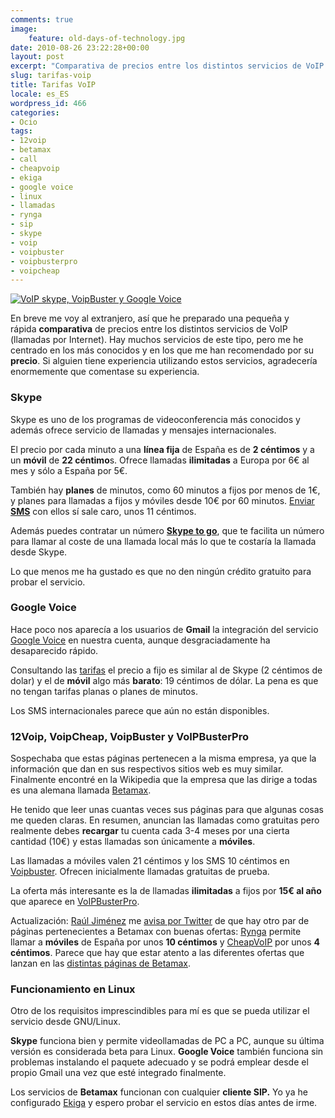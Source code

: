 ```yaml
---
comments: true
image:
    feature: old-days-of-technology.jpg
date: 2010-08-26 23:22:28+00:00
layout: post
excerpt: "Comparativa de precios entre los distintos servicios de VoIP (llamadas por Internet)."
slug: tarifas-voip
title: Tarifas VoIP
locale: es_ES
wordpress_id: 466
categories:
- Ocio
tags:
- 12voip
- betamax
- call
- cheapvoip
- ekiga
- google voice
- linux
- llamadas
- rynga
- sip
- skype
- voip
- voipbuster
- voipbusterpro
- voipcheap
---
```


[![VoIP skype, VoipBuster y Google Voice](http://jllopezpino.files.wordpress.com/2010/08/voip.png)](http://jllopezpino.files.wordpress.com/2010/08/voip.png)

En breve me voy al extranjero, así que he preparado una pequeña y rápida **comparativa** de precios entre los distintos servicios de VoIP (llamadas por Internet). Hay muchos servicios de este tipo, pero me he centrado en los más conocidos y en los que me han recomendado por su **precio**. Si alguien tiene experiencia utilizando estos servicios, agradecería enormemente que comentase su experiencia.




### Skype


Skype es uno de los programas de videoconferencia más conocidos y además ofrece servicio de llamadas y mensajes internacionales.

El precio por cada minuto a una **línea fija** de España es de **2 céntimos** y a un **móvil** de **22 céntimo**s. Ofrece llamadas **ilimitadas** a Europa por 6€ al mes y sólo a España por 5€.

También hay **planes** de minutos, como 60 minutos a fijos por menos de 1€, y planes para llamadas a fijos y móviles desde 10€ por 60 minutos. [Enviar **SMS**](http://www.skype.com/intl/en/prices/sms-rates#listing-S) con ellos sí sale caro, unos 11 céntimos.

Además puedes contratar un número **[Skype to go](http://www.skype.com/intl/en/get-skype/on-your-mobile/skype-to-go-number/)**, que te facilita un número para llamar al coste de una llamada local más lo que te costaría la llamada desde Skype.

Lo que menos me ha gustado es que no den ningún crédito gratuito para probar el servicio.


### Google Voice


Hace poco nos aparecía a los usuarios de **Gmail** la integración del servicio [Google Voice](https://www.google.com/voice) en nuestra cuenta, aunque desgraciadamente ha desaparecido rápido.

Consultando las [tarifas](https://www.google.com/voice/rates#S) el precio a fijo es similar al de Skype (2 céntimos de dolar) y el de **móvil** algo más **barato**: 19 céntimos de dólar. La pena es que no tengan tarifas planas o planes de minutos.

Los SMS internacionales parece que aún no están disponibles.


### 12Voip, VoipCheap, VoipBuster y VoIPBusterPro


Sospechaba que estas páginas pertenecen a la misma empresa, ya que la información que dan en sus respectivos sitios web es muy similar. Finalmente encontré en la Wikipedia que la empresa que las dirige a todas es una alemana llamada [Betamax](http://en.wikipedia.org/wiki/Betamax_(VoIP_company)).

He tenido que leer unas cuantas veces sus páginas para que algunas cosas me queden claras. En resumen, anuncian las llamadas como gratuitas pero realmente debes **recargar** tu cuenta cada 3-4 meses por una cierta cantidad (10€) y estas llamadas son únicamente a **móviles**.

Las llamadas a móviles valen 21 céntimos y los SMS 10 céntimos en [Voipbuster](http://www.voipbuster.com). Ofrecen inicialmente llamadas gratuitas de prueba.

La oferta más interesante es la de llamadas **ilimitadas** a fijos por **15€ al año** que aparece en [VoIPBusterPro](http://www.voipbusterpro.com/).

Actualización: [Raúl Jiménez](http://rauljimenez.info/) me [avisa por Twitter](http://twitter.com/hhkaos/status/22219629310) de que hay otro par de páginas pertenecientes a Betamax con buenas ofertas: [Rynga](http://www.rynga.com/en/calling-rates.html) permite llamar a **móviles** de España por unos **10 céntimos** y [CheapVoIP](http://cheapvoip.com/en/subscription_rates.html) por unos **4 céntimos**. Parece que hay que estar atento a las diferentes ofertas que lanzan en las [distintas páginas de Betamax](http://en.wikipedia.org/wiki/Betamax_(VoIP_company)#Retail_and_wholesale_labels).


### Funcionamiento en Linux


Otro de los requisitos imprescindibles para mí es que se pueda utilizar el servicio desde GNU/Linux.

**Skype** funciona bien y permite videollamadas de PC a PC, aunque su última versión es considerada beta para Linux. **Google Voice** también funciona sin problemas instalando el paquete adecuado y se podrá emplear desde el propio Gmail una vez que esté integrado finalmente.

Los servicios de **Betamax** funcionan con cualquier **cliente SIP.** Yo ya he configurado [Ekiga](https://help.ubuntu.com/community/Ekiga) y espero probar el servicio en estos días antes de irme.
